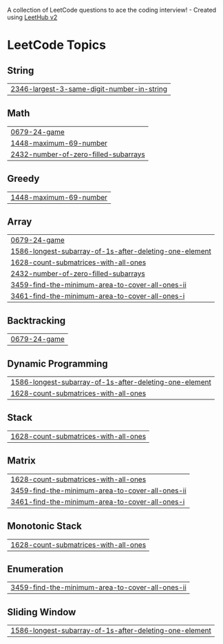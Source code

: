 A collection of LeetCode questions to ace the coding interview! - Created using [LeetHub v2](https://github.com/arunbhardwaj/LeetHub-2.0)
<!---LeetCode Topics Start-->
# LeetCode Topics
## String
|  |
| ------- |
| [2346-largest-3-same-digit-number-in-string](https://github.com/Vaibhavsingh55/leetcode-questions/tree/master/2346-largest-3-same-digit-number-in-string) |
## Math
|  |
| ------- |
| [0679-24-game](https://github.com/Vaibhavsingh55/leetcode-questions/tree/master/0679-24-game) |
| [1448-maximum-69-number](https://github.com/Vaibhavsingh55/leetcode-questions/tree/master/1448-maximum-69-number) |
| [2432-number-of-zero-filled-subarrays](https://github.com/Vaibhavsingh55/leetcode-questions/tree/master/2432-number-of-zero-filled-subarrays) |
## Greedy
|  |
| ------- |
| [1448-maximum-69-number](https://github.com/Vaibhavsingh55/leetcode-questions/tree/master/1448-maximum-69-number) |
## Array
|  |
| ------- |
| [0679-24-game](https://github.com/Vaibhavsingh55/leetcode-questions/tree/master/0679-24-game) |
| [1586-longest-subarray-of-1s-after-deleting-one-element](https://github.com/Vaibhavsingh55/leetcode-questions/tree/master/1586-longest-subarray-of-1s-after-deleting-one-element) |
| [1628-count-submatrices-with-all-ones](https://github.com/Vaibhavsingh55/leetcode-questions/tree/master/1628-count-submatrices-with-all-ones) |
| [2432-number-of-zero-filled-subarrays](https://github.com/Vaibhavsingh55/leetcode-questions/tree/master/2432-number-of-zero-filled-subarrays) |
| [3459-find-the-minimum-area-to-cover-all-ones-ii](https://github.com/Vaibhavsingh55/leetcode-questions/tree/master/3459-find-the-minimum-area-to-cover-all-ones-ii) |
| [3461-find-the-minimum-area-to-cover-all-ones-i](https://github.com/Vaibhavsingh55/leetcode-questions/tree/master/3461-find-the-minimum-area-to-cover-all-ones-i) |
## Backtracking
|  |
| ------- |
| [0679-24-game](https://github.com/Vaibhavsingh55/leetcode-questions/tree/master/0679-24-game) |
## Dynamic Programming
|  |
| ------- |
| [1586-longest-subarray-of-1s-after-deleting-one-element](https://github.com/Vaibhavsingh55/leetcode-questions/tree/master/1586-longest-subarray-of-1s-after-deleting-one-element) |
| [1628-count-submatrices-with-all-ones](https://github.com/Vaibhavsingh55/leetcode-questions/tree/master/1628-count-submatrices-with-all-ones) |
## Stack
|  |
| ------- |
| [1628-count-submatrices-with-all-ones](https://github.com/Vaibhavsingh55/leetcode-questions/tree/master/1628-count-submatrices-with-all-ones) |
## Matrix
|  |
| ------- |
| [1628-count-submatrices-with-all-ones](https://github.com/Vaibhavsingh55/leetcode-questions/tree/master/1628-count-submatrices-with-all-ones) |
| [3459-find-the-minimum-area-to-cover-all-ones-ii](https://github.com/Vaibhavsingh55/leetcode-questions/tree/master/3459-find-the-minimum-area-to-cover-all-ones-ii) |
| [3461-find-the-minimum-area-to-cover-all-ones-i](https://github.com/Vaibhavsingh55/leetcode-questions/tree/master/3461-find-the-minimum-area-to-cover-all-ones-i) |
## Monotonic Stack
|  |
| ------- |
| [1628-count-submatrices-with-all-ones](https://github.com/Vaibhavsingh55/leetcode-questions/tree/master/1628-count-submatrices-with-all-ones) |
## Enumeration
|  |
| ------- |
| [3459-find-the-minimum-area-to-cover-all-ones-ii](https://github.com/Vaibhavsingh55/leetcode-questions/tree/master/3459-find-the-minimum-area-to-cover-all-ones-ii) |
## Sliding Window
|  |
| ------- |
| [1586-longest-subarray-of-1s-after-deleting-one-element](https://github.com/Vaibhavsingh55/leetcode-questions/tree/master/1586-longest-subarray-of-1s-after-deleting-one-element) |
<!---LeetCode Topics End-->